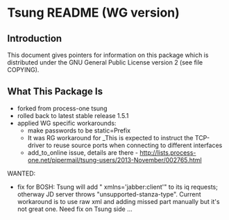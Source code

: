 # Tsung README (WG version)

##  Introduction

This document gives pointers for information on this package which is
distributed under the GNU General Public License version 2 (see file
COPYING).

##  What This Package Is

- forked from process-one tsung
- rolled back to latest stable release 1.5.1
- applied WG specific workarounds: 
	* make passwords to be static=Prefix
	*  It was RG workaround for _This is expected to instruct the TCP-driver to reuse source ports when connecting to 
different interfaces
	* add_to_online issue, details are there - 
http://lists.process-one.net/pipermail/tsung-users/2013-November/002765.html



WANTED:
- fix for BOSH: Tsung will add " xmlns='jabber:client'" to its iq requests; otherway JD server throws 
"unsupported-stanza-type". Current workaround is to use raw xml and adding missed part manually but it's not great one. Need 
fix on Tsung side ... 
